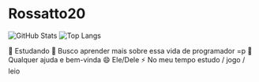 # Rossatto20
![GitHub Stats](.https://github-readme-stats.vercel.app/api?username=Rossatto20&theme=transparent&bg_color=000&border_color=30A3DC&show_icons=true&icon_color=30A3DC&title_color=E94D5F&text_color=FFF)
![Top Langs](.https://github-readme-stats-git-masterrstaa-rickstaa.vercel.app/api/top-langs/?username=Rossatto20&layout=compact&bg_color=000&border_color=30A3DC&title_color=E94D5F&text_color=FFF)

🔭 Estudando
🌱 Busco aprender mais sobre essa vida de programador =p
🤔 Qualquer ajuda e bem-vinda
😄 Ele/Dele
⚡ No meu tempo estudo / jogo / leio 
